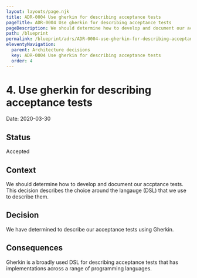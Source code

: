 ```yaml
---
layout: layouts/page.njk
title: ADR-0004 Use gherkin for describing acceptance tests
pageTitle: ADR-0004 Use gherkin for describing acceptance tests
pageDescription: We should determine how to develop and document our accptance tests.
path: /blueprint
permalink: /blueprint/adrs/ADR-0004-use-gherkin-for-describing-acceptance-tests.html
eleventyNavigation:
  parent: Architecture decisions
  key: ADR-0004 Use gherkin for describing acceptance tests
  order: 4
---
```


# 4. Use gherkin for describing acceptance tests

Date: 2020-03-30

## Status

Accepted

## Context

We should determine how to develop and document our accptance tests. This decision describes the choice around the langauge (DSL) that we use to describe them.

## Decision

We have determined to describe our acceptance tests using Gherkin.

## Consequences

Gherkin is a broadly used DSL for describing acceptance tests that has implementations across a range of programming languages.
